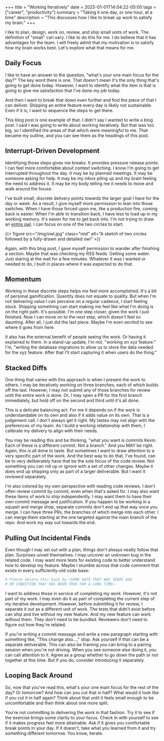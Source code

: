 +++
title = "Working Iteratively"
date = 2025-01-01T14:04:22-05:00
tags = ["career", "productivity"]
summary = "Taking it one day, or one hour, at a time"
description = "This discusses how I like to break up work to satisfy my brain."
+++

I like to plan, design, work on, review, and ship small units of work. The definition of "small" can vary. I like to do this for me. I do believe that it has advantages for the team. I will freely admit that my motivation is to satisfy how my brain works best. Let's explore what that means for me.

## Daily Focus

I like to have an answer to the question, "what's your one main focus for the day?" The key word there is one. That doesn't mean it's the only thing that's going to get done today. However, I want to identify what the item is that is going to give me satisfaction that I've done my job today.

And then I want to break that down even further and find the piece of that I can deliver. Shipping an entire feature every day is likely not sustainable. Even if it is, I want to sequence the steps to get there.

This blog post is one example of that. I didn't say I wanted to write a blog post. I said I was going to write about working iteratively. But that was too big, so I identified the areas of that which were meaningful to me. That became my outline, and you can see them as the headings of this post.

## Interrupt-Driven Development

Identifying those steps gives me breaks. It provides pressure release points. I can feel more comfortable about context switching. I know I'm going to get interrupted throughout the day. It may be by planned meetings. It may be someone asking for help. It may be my inbox piling up and my brain feeling the need to address it. It may be my body telling me it needs to move and walk around the house.

I've built small, discrete delivery points towards the larger goal I have for the day or week. As a result, I give myself more permission to lean into those switches. When I have those forced upon me, like a production fire, coming back is easier. When I'm able to transition back, I have less to load up in my working memory. It's easier for me to get back into. I'm not trying to draw an [entire owl](https://www.pinterest.com/pin/220465344245182399/). I can focus on one of the two circles to start.

{{< figure src="/img/owl.jpg" class="mid" alt="A sketch of two circles followed by a fully-drawn and detailed owl" >}}

Again, with this blog post, I gave myself permission to wander after finishing a section. Maybe that was checking my RSS feeds. Getting some water. Just staring at the wall for a few minutes. Whatever it was I wanted or needed to do, I built in places where it was expected to do that.

## Momentum

Working in these discrete steps helps me feel more accomplished. It's a bit of personal gamification. Quantity does not equate to quality. But when I'm not delivering value I can perceive on a regular cadence, I start feeling stuck. Shipping something can start making me feel like what I'm doing is on the right path. It's possible. I'm one step closer, given the work I just finished. Now I can move on to the next step, which doesn't feel so daunting. After all, I just did the last piece. Maybe I'm even *excited* to see where it goes from here.

It also has the external benefit of people seeing the work. Or having it explained to them. In a stand-up update, I'm not, "working on xyz feature." I'm, "writing the database migrations to allow us to store the data needed for the xyz feature. After that I'll start capturing it when users do the thing."

## Stacked Diffs

One thing that varies with this approach is when I present the work to others. I may be iteratively working on three branches, each of which builds off the last. However, I may not submit any of those branches for review until the entire work is done. Or, I may open a PR for the first branch immediately, but hold off on the second and third until it's all done.

This is a delicate balancing act. For me it depends on if the work is understandable on its own and also if it adds value on its own. That is a judgement call. I don't always get it right. My tastes may not align with the preferences of my team. As I build a working relationship with them, I calibrate my delivery to align with their needs.

You may be reading this and be thinking, "what you want is commits Kevin. Each of these is a different commit. Not a branch." And you MAY be right. Again, this is all done to taste. But sometimes I want to draw attention to a very specific part of the work. And the best way to do that, I've found, can be to very deliberately have that be the sole focus of the code review. Not something you can roll up or ignore with a set of other changes. Maybe it does end up shipping only as part of a larger deliverable. But I want it *reviewed* separately.

I'm also colored by my own perspective with reading code reviews. I don't often review commit by commit, even when that's asked for. I may also want these items of work to ship independently. I may want them to have their own commit message and justification. If you happen to be working in a squash and merge shop, separate commits don't end up that way once you merge. I can have three PRs, the branches of which merge into each other. I can merge them starting at the one targeted against the main branch of the repo.  And work my way out towards the end.

## Pulling Out Incidental Finds

Even though I may set out with a plan, things don't always neatly follow that plan. Surprises unveil themselves. I may uncover an unknown bug in the related code. I may want more tests for existing code to better understand how to develop my feature. Maybe I stumble across that code comment that exists in every sufficiently-old code base:

```ruby
# Please delete this hack by <SOME DATE THAT WAS YEARS AGO
# OR CONDITION THAT HAS BEEN TRUE FOR A LONG TIME>.
```

I want to address those in service of completing my work. However, it's not part of my work. I may even do it as part of completing the current step of my iterative development. However, before submitting it for review, I separate it out as a different unit of work. The tests that didn't exist before can ship and live without my new feature. And my new feature can work without them. They don't need to be bundled. Reviewers don't need to figure out how they're related.

If you're writing a commit message and write a new paragraph starting with something like, "This change also...," stop. Ask yourself if that can be a separate deliverable. This can also be framing you can bring to a pairing session when you're not driving. When you see someone else doing it, you can call attention to it. Agree as a group whether to go down the path or not together at this time. But if you do, consider introducing it separately.

## Looping Back Around

So, now that you've read this, what's your one main focus for the rest of the day? Or tomorrow? And how can you cut that in half? What would it look like if you cut it in half again? Think about that until it feels small enough to be uncomfortable and then think about one more split.

You're not committing to delivering the work in that fashion. Try it to see if the exercise brings some clarity to your focus. Check in with yourself to see if it makes progress feel more attainable. Ask if it gives you comfortable break points in your day. If it doesn't, take what you learned from it and try something different tomorrow. You know, iterate.
